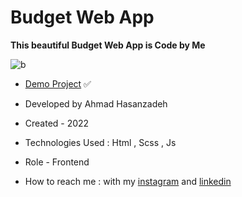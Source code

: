 # Budget Web App

**This beautiful Budget Web App is Code by Me**


![b](https://user-images.githubusercontent.com/109382352/211188676-5091e4af-bebe-4950-84f8-08f9e818cc4b.jpg)


- [Demo Project](https://ahmdhasanzadeh.com/project/BudgetWebApp/) ✅

- Developed by Ahmad Hasanzadeh

- Created - 2022

- Technologies Used : Html , Scss , Js

- Role - Frontend

- How to reach me : with my [instagram](https://www.instagram.com/ahmdhasanzadeh) and [linkedin](https://www.linkedin.com/in/ahmd-hasanzadeh-911419249)
